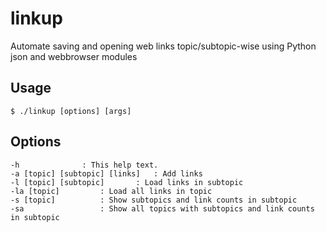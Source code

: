 # linkup
Automate saving and opening web links topic/subtopic-wise using Python json and webbrowser modules

## Usage
`$ ./linkup [options] [args]`

## Options
```
-h				: This help text.
-a [topic] [subtopic] [links]	: Add links
-l [topic] [subtopic]		: Load links in subtopic
-la [topic]			: Load all links in topic
-s [topic]			: Show subtopics and link counts in subtopic
-sa 				: Show all topics with subtopics and link counts in subtopic
```
